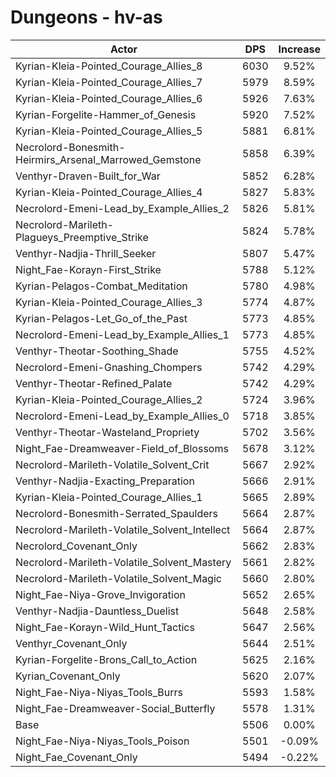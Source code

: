# Dungeons - hv-as
| Actor | DPS | Increase |
|---|:---:|:---:|
|Kyrian-Kleia-Pointed_Courage_Allies_8|6030|9.52%|
|Kyrian-Kleia-Pointed_Courage_Allies_7|5979|8.59%|
|Kyrian-Kleia-Pointed_Courage_Allies_6|5926|7.63%|
|Kyrian-Forgelite-Hammer_of_Genesis|5920|7.52%|
|Kyrian-Kleia-Pointed_Courage_Allies_5|5881|6.81%|
|Necrolord-Bonesmith-Heirmirs_Arsenal_Marrowed_Gemstone|5858|6.39%|
|Venthyr-Draven-Built_for_War|5852|6.28%|
|Kyrian-Kleia-Pointed_Courage_Allies_4|5827|5.83%|
|Necrolord-Emeni-Lead_by_Example_Allies_2|5826|5.81%|
|Necrolord-Marileth-Plagueys_Preemptive_Strike|5824|5.78%|
|Venthyr-Nadjia-Thrill_Seeker|5807|5.47%|
|Night_Fae-Korayn-First_Strike|5788|5.12%|
|Kyrian-Pelagos-Combat_Meditation|5780|4.98%|
|Kyrian-Kleia-Pointed_Courage_Allies_3|5774|4.87%|
|Kyrian-Pelagos-Let_Go_of_the_Past|5773|4.85%|
|Necrolord-Emeni-Lead_by_Example_Allies_1|5773|4.85%|
|Venthyr-Theotar-Soothing_Shade|5755|4.52%|
|Necrolord-Emeni-Gnashing_Chompers|5742|4.29%|
|Venthyr-Theotar-Refined_Palate|5742|4.29%|
|Kyrian-Kleia-Pointed_Courage_Allies_2|5724|3.96%|
|Necrolord-Emeni-Lead_by_Example_Allies_0|5718|3.85%|
|Venthyr-Theotar-Wasteland_Propriety|5702|3.56%|
|Night_Fae-Dreamweaver-Field_of_Blossoms|5678|3.12%|
|Necrolord-Marileth-Volatile_Solvent_Crit|5667|2.92%|
|Venthyr-Nadjia-Exacting_Preparation|5666|2.91%|
|Kyrian-Kleia-Pointed_Courage_Allies_1|5665|2.89%|
|Necrolord-Bonesmith-Serrated_Spaulders|5664|2.87%|
|Necrolord-Marileth-Volatile_Solvent_Intellect|5664|2.87%|
|Necrolord_Covenant_Only|5662|2.83%|
|Necrolord-Marileth-Volatile_Solvent_Mastery|5661|2.82%|
|Necrolord-Marileth-Volatile_Solvent_Magic|5660|2.80%|
|Night_Fae-Niya-Grove_Invigoration|5652|2.65%|
|Venthyr-Nadjia-Dauntless_Duelist|5648|2.58%|
|Night_Fae-Korayn-Wild_Hunt_Tactics|5647|2.56%|
|Venthyr_Covenant_Only|5644|2.51%|
|Kyrian-Forgelite-Brons_Call_to_Action|5625|2.16%|
|Kyrian_Covenant_Only|5620|2.07%|
|Night_Fae-Niya-Niyas_Tools_Burrs|5593|1.58%|
|Night_Fae-Dreamweaver-Social_Butterfly|5578|1.31%|
|Base|5506|0.00%|
|Night_Fae-Niya-Niyas_Tools_Poison|5501|-0.09%|
|Night_Fae_Covenant_Only|5494|-0.22%|
